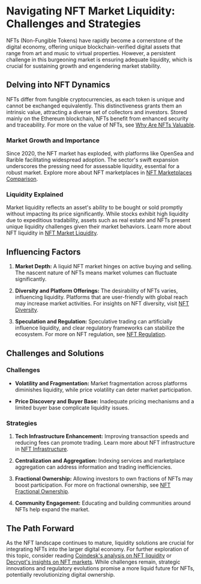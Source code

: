 # Navigating NFT Market Liquidity: Challenges and Strategies

NFTs (Non-Fungible Tokens) have rapidly become a cornerstone of the digital economy, offering unique blockchain-verified digital assets that range from art and music to virtual properties. However, a persistent challenge in this burgeoning market is ensuring adequate liquidity, which is crucial for sustaining growth and engendering market stability.

## Delving into NFT Dynamics

NFTs differ from fungible cryptocurrencies, as each token is unique and cannot be exchanged equivalently. This distinctiveness grants them an intrinsic value, attracting a diverse set of collectors and investors. Stored mainly on the Ethereum blockchain, NFTs benefit from enhanced security and traceability. For more on the value of NFTs, see [Why Are NFTs Valuable](https://www.license-token.com/wiki/why-are-nf-ts-valuable).

### Market Growth and Importance

Since 2020, the NFT market has exploded, with platforms like OpenSea and Rarible facilitating widespread adoption. The sector's swift expansion underscores the pressing need for assessable liquidity, essential for a robust market. Explore more about NFT marketplaces in [NFT Marketplaces Comparison](https://www.license-token.com/wiki/nft-marketplaces-comparison).

### Liquidity Explained

Market liquidity reflects an asset's ability to be bought or sold promptly without impacting its price significantly. While stocks exhibit high liquidity due to expeditious tradability, assets such as real estate and NFTs present unique liquidity challenges given their market behaviors. Learn more about NFT liquidity in [NFT Market Liquidity](https://www.license-token.com/wiki/nft-market-liquidity).

## Influencing Factors

1. **Market Depth:** A liquid NFT market hinges on active buying and selling. The nascent nature of NFTs means market volumes can fluctuate significantly.

2. **Diversity and Platform Offerings:** The desirability of NFTs varies, influencing liquidity. Platforms that are user-friendly with global reach may increase market activities. For insights on NFT diversity, visit [NFT Diversity](https://www.license-token.com/wiki/nft-diversity).

3. **Speculation and Regulation:** Speculative trading can artificially influence liquidity, and clear regulatory frameworks can stabilize the ecosystem. For more on NFT regulation, see [NFT Regulation](https://www.license-token.com/wiki/nft-regulation).

## Challenges and Solutions

### Challenges

- **Volatility and Fragmentation:** Market fragmentation across platforms diminishes liquidity, while price volatility can deter market participation.

- **Price Discovery and Buyer Base:** Inadequate pricing mechanisms and a limited buyer base complicate liquidity issues.

### Strategies

1. **Tech Infrastructure Enhancement:** Improving transaction speeds and reducing fees can promote trading. Learn more about NFT infrastructure in [NFT Infrastructure](https://www.license-token.com/wiki/nft-infrastructure).

2. **Centralization and Aggregation:** Indexing services and marketplace aggregation can address information and trading inefficiencies.

3. **Fractional Ownership:** Allowing investors to own fractions of NFTs may boost participation. For more on fractional ownership, see [NFT Fractional Ownership](https://www.license-token.com/wiki/nft-fractional-ownership).

4. **Community Engagement:** Educating and building communities around NFTs help expand the market.

## The Path Forward

As the NFT landscape continues to mature, liquidity solutions are crucial for integrating NFTs into the larger digital economy. For further exploration of this topic, consider reading [Coindesk's analysis on NFT liquidity](https://www.coindesk.com/) or [Decrypt's insights on NFT markets](https://decrypt.co/). While challenges remain, strategic innovations and regulatory evolutions promise a more liquid future for NFTs, potentially revolutionizing digital ownership.